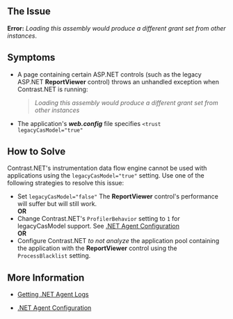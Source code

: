 <!--
title: "Loading Assembly Error"
description: "Troubleshooting guide for .NET agent issues"
tags: "microsoft troubleshoot assembly loading agent .Net"
-->

## The Issue

**Error:** *Loading this assembly would produce a different grant set from other instances*.

## Symptoms

* A page containing certain ASP.NET controls (such as the legacy ASP.NET **ReportViewer** control) throws an unhandled exception when Contrast.NET is running: 

    > *Loading this assembly would produce a different grant set from other instances*

* The application's ***web.config*** file specifies ```<trust legacyCasModel="true"```

## How to Solve

Contrast.NET's instrumentation data flow engine cannot be used with applications using the ```legacyCasModel="true"``` setting. Use one of the following strategies to resolve this issue:

* Set ```legacyCasModel="false"``` The **ReportViewer** control's performance will suffer but will still work. 
<br> **OR** </br>
* Change Contrast.NET's ```ProfilerBehavior``` setting to ```1``` for legacyCasModel support. See [.NET Agent Configuration](installation-netconfig.html#config)
<br> **OR** </br>
* Configure Contrast.NET *to not analyze* the application pool containing the application with the **ReportViewer** control using the ```ProcessBlacklist``` setting.


## More Information

* [Getting .NET Agent Logs](troubleshooting-net.html#logs)

* [.NET Agent Configuration](installation-netconfig.html#config)


